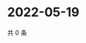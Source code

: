# 2022-05-19

共 0 条

<!-- BEGIN WEIBO -->
<!-- 最后更新时间 Thu May 19 2022 07:13:26 GMT+0800 (China Standard Time) -->

<!-- END WEIBO -->
